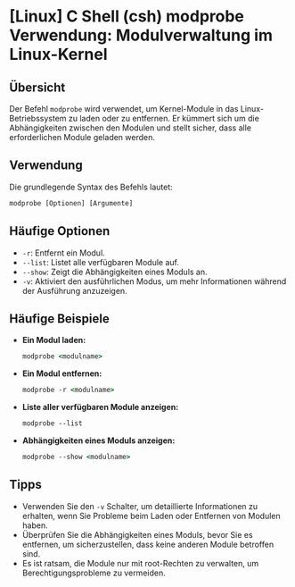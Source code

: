 # [Linux] C Shell (csh) modprobe Verwendung: Modulverwaltung im Linux-Kernel

## Übersicht
Der Befehl `modprobe` wird verwendet, um Kernel-Module in das Linux-Betriebssystem zu laden oder zu entfernen. Er kümmert sich um die Abhängigkeiten zwischen den Modulen und stellt sicher, dass alle erforderlichen Module geladen werden.

## Verwendung
Die grundlegende Syntax des Befehls lautet:

```csh
modprobe [Optionen] [Argumente]
```

## Häufige Optionen
- `-r`: Entfernt ein Modul.
- `--list`: Listet alle verfügbaren Module auf.
- `--show`: Zeigt die Abhängigkeiten eines Moduls an.
- `-v`: Aktiviert den ausführlichen Modus, um mehr Informationen während der Ausführung anzuzeigen.

## Häufige Beispiele
- **Ein Modul laden:**
  ```csh
  modprobe <modulname>
  ```

- **Ein Modul entfernen:**
  ```csh
  modprobe -r <modulname>
  ```

- **Liste aller verfügbaren Module anzeigen:**
  ```csh
  modprobe --list
  ```

- **Abhängigkeiten eines Moduls anzeigen:**
  ```csh
  modprobe --show <modulname>
  ```

## Tipps
- Verwenden Sie den `-v` Schalter, um detaillierte Informationen zu erhalten, wenn Sie Probleme beim Laden oder Entfernen von Modulen haben.
- Überprüfen Sie die Abhängigkeiten eines Moduls, bevor Sie es entfernen, um sicherzustellen, dass keine anderen Module betroffen sind.
- Es ist ratsam, die Module nur mit root-Rechten zu verwalten, um Berechtigungsprobleme zu vermeiden.